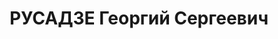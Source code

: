 ---
title: РУСАДЗЕ Георгий Сергеевич
description: "Род. в 1907, г. Кутаиси, грузин. Род занятий: до ареста - пред. Ахалцихского\
  \ РИКа. \n  Осужден Тройкой при НКВД ГССР 03.12.1937. Мера наказания: Расстрел с\
  \ конфискацией личного имущества. Дата расстрела: 11.12.1937"
---